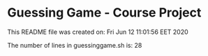 # Guessing Game - Course Project
This README file was created on: 
Fri Jun 12 11:01:56 EET 2020

The number of lines in guessinggame.sh is:
28
